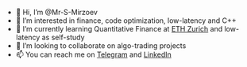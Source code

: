 - 👋 Hi, I’m @Mr-S-Mirzoev
- 👀 I’m interested in finance, code optimization, low-latency and C++
- 🌱 I’m currently learning Quantitative Finance at [ETH Zurich](https://ethz.ch/en.html) and low-latency as self-study
- 💞️ I’m looking to collaborate on algo-trading projects
- 📫 You can reach me on [Telegram](https://t.me/mrsergeymirzoev) and [LinkedIn](https://www.linkedin.com/in/s-mirzoev/)

<!---
Mr-S-Mirzoev/Mr-S-Mirzoev is a ✨ special ✨ repository because its `README.md` (this file) appears on your GitHub profile.
You can click the Preview link to take a look at your changes.
--->
